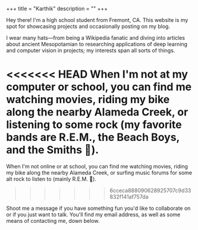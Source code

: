 +++
title = "Karthik"
description = ""
+++

Hey there! I'm a high school student from Fremont, CA. This website is my spot for showcasing projects and occasionally posting on my blog.

I wear many hats—from being a Wikipedia fanatic and diving into articles about ancient Mesopotamian to researching applications of deep learning and computer vision in projects; my interests span all sorts of things.

<<<<<<< HEAD
When I'm not at my computer or school, you can find me watching movies, riding my bike along the nearby Alameda Creek, or listening to some rock (my favorite bands are R.E.M., the Beach Boys, and the Smiths 🤘).
=======
When I'm not online or at school, you can find me watching movies, riding my bike along the nearby Alameda Creek, or surfing music forums for some alt rock to listen to (mainly R.E.M. 🤘).
>>>>>>> 6cceca888090628925707c9d33832f141af757da

Shoot me a message if you have something fun you'd like to collaborate on or if you just want to talk. You'll find my email address, as well as some means of contacting me, down below.